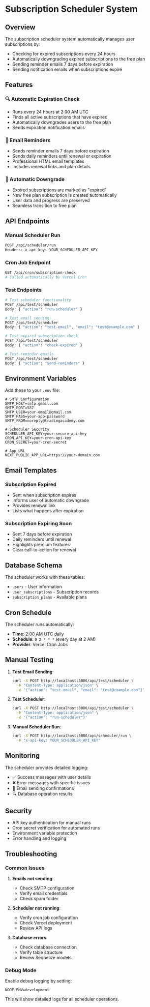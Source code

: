# Subscription Scheduler System

## Overview

The subscription scheduler system automatically manages user subscriptions by:
- Checking for expired subscriptions every 24 hours
- Automatically downgrading expired subscriptions to the free plan
- Sending reminder emails 7 days before expiration
- Sending notification emails when subscriptions expire

## Features

### 🔍 Automatic Expiration Check
- Runs every 24 hours at 2:00 AM UTC
- Finds all active subscriptions that have expired
- Automatically downgrades users to the free plan
- Sends expiration notification emails

### 📧 Email Reminders
- Sends reminder emails 7 days before expiration
- Sends daily reminders until renewal or expiration
- Professional HTML email templates
- Includes renewal links and plan details

### 🔄 Automatic Downgrade
- Expired subscriptions are marked as "expired"
- New free plan subscription is created automatically
- User data and progress are preserved
- Seamless transition to free plan

## API Endpoints

### Manual Scheduler Run
```bash
POST /api/scheduler/run
Headers: x-api-key: YOUR_SCHEDULER_API_KEY
```

### Cron Job Endpoint
```bash
GET /api/cron/subscription-check
# Called automatically by Vercel Cron
```

### Test Endpoints
```bash
# Test scheduler functionality
POST /api/test/scheduler
Body: { "action": "run-scheduler" }

# Test email sending
POST /api/test/scheduler
Body: { "action": "test-email", "email": "test@example.com" }

# Test expired subscription check
POST /api/test/scheduler
Body: { "action": "check-expired" }

# Test reminder emails
POST /api/test/scheduler
Body: { "action": "send-reminders" }
```

## Environment Variables

Add these to your `.env` file:

```env
# SMTP Configuration
SMTP_HOST=smtp.gmail.com
SMTP_PORT=587
SMTP_USER=your-email@gmail.com
SMTP_PASS=your-app-password
SMTP_FROM=noreply@tradingacademy.com

# Scheduler Security
SCHEDULER_API_KEY=your-secure-api-key
CRON_API_KEY=your-cron-api-key
CRON_SECRET=your-cron-secret

# App URL
NEXT_PUBLIC_APP_URL=https://your-domain.com
```

## Email Templates

### Subscription Expired
- Sent when subscription expires
- Informs user of automatic downgrade
- Provides renewal link
- Lists what happens after expiration

### Subscription Expiring Soon
- Sent 7 days before expiration
- Daily reminders until renewal
- Highlights premium features
- Clear call-to-action for renewal

## Database Schema

The scheduler works with these tables:
- `users` - User information
- `user_subscriptions` - Subscription records
- `subscription_plans` - Available plans

## Cron Schedule

The scheduler runs automatically:
- **Time**: 2:00 AM UTC daily
- **Schedule**: `0 2 * * *` (every day at 2 AM)
- **Provider**: Vercel Cron Jobs

## Manual Testing

1. **Test Email Sending**:
   ```bash
   curl -X POST http://localhost:3000/api/test/scheduler \
     -H "Content-Type: application/json" \
     -d '{"action": "test-email", "email": "test@example.com"}'
   ```

2. **Test Scheduler**:
   ```bash
   curl -X POST http://localhost:3000/api/test/scheduler \
     -H "Content-Type: application/json" \
     -d '{"action": "run-scheduler"}'
   ```

3. **Manual Scheduler Run**:
   ```bash
   curl -X POST http://localhost:3000/api/scheduler/run \
     -H "x-api-key: YOUR_SCHEDULER_API_KEY"
   ```

## Monitoring

The scheduler provides detailed logging:
- ✅ Success messages with user details
- ❌ Error messages with specific issues
- 📧 Email sending confirmations
- 🔍 Database operation results

## Security

- API key authentication for manual runs
- Cron secret verification for automated runs
- Environment variable protection
- Error handling and logging

## Troubleshooting

### Common Issues

1. **Emails not sending**:
   - Check SMTP configuration
   - Verify email credentials
   - Check spam folder

2. **Scheduler not running**:
   - Verify cron job configuration
   - Check Vercel deployment
   - Review API logs

3. **Database errors**:
   - Check database connection
   - Verify table structure
   - Review Sequelize models

### Debug Mode

Enable debug logging by setting:
```env
NODE_ENV=development
```

This will show detailed logs for all scheduler operations.
